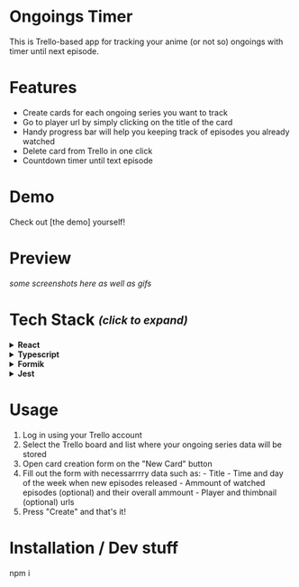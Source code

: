 # Ongoings Timer
This is Trello-based app for tracking your anime (or not so) ongoings with timer until next episode.

# Features
  - Create cards for each ongoing series you want to track
  - Go to player url by simply clicking on the title of the card
  - Handy progress bar will help you keeping track of episodes you already watched 
  - Delete card from Trello in one click
  - Countdown timer until text episode

# Demo
Check out [the demo] yourself!

# Preview
*some screenshots here as well as gifs*

# Tech Stack <i><sub><sup>(click to expand)</sup></sub></i>
 <details>
   <summary><b>React</b></summary>
    
   1. 1
   2. 2
   3. 3
</details>

 <details>
   <summary><b>Typescript</b></summary>
    
   1. 1
   2. 2
   3. 3
</details>

 <details>
   <summary><b>Formik</b></summary>
    
   1. 1
   2. 2
   3. 3
</details>

 <details>
   <summary><b>Jest</b></summary>
    
   1. 1
   2. 2
   3. 3
</details>

# Usage
  1. Log in using your Trello account
  2. Select the Trello board and list where your ongoing series data will be stored
  3. Open card creation form  on the "New Card" button
  4. Fill out the form with necessarrrry data such as: 
    - Title
    - Time and day of the week when new episodes released
    - Ammount of watched episodes (optional) and their overall ammount
    - Player and thimbnail (optional) urls 
  5. Press "Create" and that's it!

# Installation / Dev stuff
npm i

